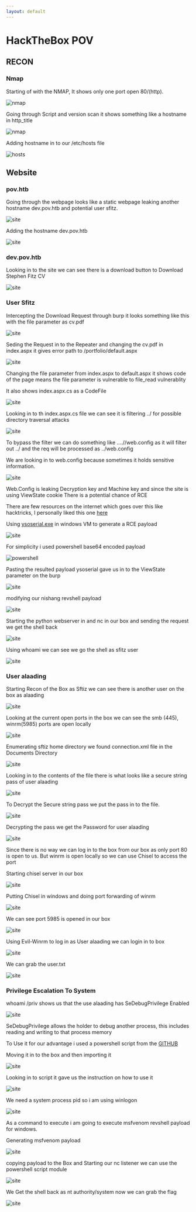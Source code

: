 ```yaml
---
layout: default
---
```

# HackTheBox POV

## RECON

### Nmap

Starting of with the NMAP, It shows  only one port open 80/(http).

![nmap](./htb/pics/1.png)

Going through Script and version scan it shows something like a hostname in http_title

![nmap](./htb/pics/2.png)

Adding hostname in to our /etc/hosts file

![hosts](./htb/pics/3.png)


## Website

### pov.htb

Going through the webpage looks like a static webpage leaking another hostname dev.pov.htb and potential user sfitz.

![site](./htb/pics/4.png)

Adding the hostname dev.pov.htb

![site](./htb/pics/5.png)

### dev.pov.htb

Looking in to the site we can see there is a download button to Download Stephen Fitz CV

![site](./htb/pics/6.png)

### User Sfitz

Intercepting the Download Request through burp it looks something like this with the file parameter as cv.pdf 

![site](./htb/pics/7.png)

Seding the Request in to the Repeater and changing the cv.pdf in index.aspx it gives error path to /portfolio/default.aspx

![site](./htb/pics/8.png)

Changing the file parameter from index.aspx to default.aspx it shows code of the page means the file parameter is vulnerable to file_read vulnerablity

It also shows index.aspx.cs as a CodeFile

![site](./htb/pics/9.png)

Looking in to th index.aspx.cs file we can see it is filtering ../ for possible directory traversal attacks 

![site](./htb/pics/10.png)

To bypass the filter we can do something like ....//web.config as it will filter out ../ and the req will be processed as ../web.config

We are looking in to web.config because sometimes it holds sensitive information.

![site](./htb/pics/11.png)

Web.Config is leaking Decryption key and Machine key and since the site is using ViewState cookie There is a potential chance of RCE

There are few resources on the internet which goes over this like hacktricks, I personally liked this one [here](https://blog.liquidsec.net/2021/06/01/asp-net-cryptography-for-pentesters/) 

Using [ysoserial.exe](https://github.com/pwntester/ysoserial.net/releases/tag/v1.35) in windows VM to generate a RCE payload 

![site](./htb/pics/13.png)

For simplicity i used powershell base64 encoded payload

![powershell](./htb/pics/12.png)

Pasting the resulted payload ysoserial gave us in to the ViewState parameter on the burp

![site](./htb/pics/14.png)

modifying our nishang revshell payload 

![site](./htb/pics/15.png)

Starting the python webserver in and nc in our box and sending the request we get the shell back 

![site](./htb/pics/17.png)

Using whoami we can see we go the shell as sfitz user

![site](./htb/pics/18.png)

### User alaading

Starting Recon of the Box as Sftiz we can see there is another user on the box as alaading


![site](./htb/pics/19.png)

Looking at the current open ports in the box we can see the smb (445), winrm(5985) ports are open locally

![site](./htb/pics/20.png)

Enumerating sftiz home directory we found connection.xml file in the Documents Directory

![site](./htb/pics/21.png)

Looking in to the contents of the file there is what looks like a secure string pass of user alaading

![site](./htb/pics/22.png)

To Decrypt the Secure string pass we put the pass in to the file.

![site](./htb/pics/23.png)

Decrypting the pass we get the Password for user alaading

![site](./htb/pics/24.png)

Since there is no way we can log in to the box from our box as only port 80 is open to us. But winrm is open locally so we can use Chisel to access the port

Starting chisel server in our box 

![site](./htb/pics/26.png)

Putting Chisel in windows and doing port forwarding of winrm

![site](./htb/pics/27.png)

We can see port 5985 is opened in our box

![site](./htb/pics/28.png)

Using Evil-Winrm to log in as User alaading we can login in to box

![site](./htb/pics/29.png)

We can grab the user.txt 

![site](./htb/pics/31.png)

### Privilege Escalation To System

whoami /priv shows us that the use alaading has SeDebugPrivilege Enabled

![site](./htb/pics/30.png)

SeDebugPrivilege allows the holder to debug another process, this includes reading and writing to that process memory

To Use it for our advantage i used a powershell script from the [GITHUB](https://github.com/decoder-it/psgetsystem)

Moving it in to the box and then importing it 

![site](./htb/pics/33.png)

Looking in to script it gave us the instruction on how to use it

![site](./htb/pics/34.png)

We need a system process pid so i am using winlogon 

![site](./htb/pics/36.png)

As a command to execute i am going to execute msfvenom revshell payload for windows.

Generating msfvenom payload

![site](./htb/pics/35.png)

copying payload to the Box and Starting our nc listener we can use the powershell script module 

![site](./htb/pics/37.png)

We Get the shell back as nt authority/system now we can grab the flag

![site](./htb/pics/39.png)


